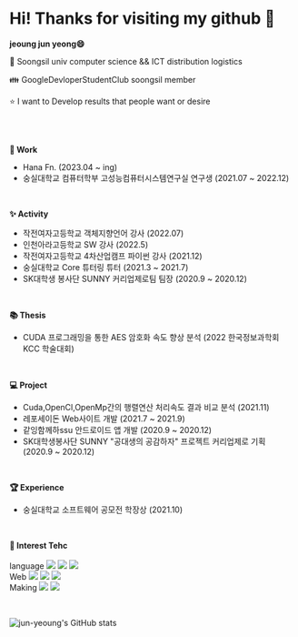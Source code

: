 # Hi! Thanks for visiting my github 👋

**jeoung jun yeong😄** 
<br>


🏫 Soongsil univ computer science && ICT distribution logistics
<br>


👪 GoogleDevloperStudentClub soongsil member 
<br>

⭐ I want to Develop results that people want or desire

<br>
<br>



**🔭 Work**

- Hana Fn. (2023.04 ~ ing)
- 숭실대학교 컴퓨터학부 고성능컴퓨터시스템연구실 연구생 (2021.07 ~ 2022.12)

<br>


**✨ Activity**

- 작전여자고등학교 객체지향언어 강사 (2022.07)
- 인천아라고등학교 SW 강사 (2022.5)
- 작전여자고등학교 4차산업캠프 파이썬 강사 (2021.12)
- 숭실대학교 Core 튜터링 튜터 (2021.3 ~ 2021.7)
- SK대학생 봉사단 SUNNY 커리업제로팀 팀장 (2020.9 ~ 2020.12)


<br>

**📚 Thesis**

- CUDA 프로그래밍을 통한 AES 암호화 속도 향상 분석 (2022 한국정보과학회 KCC 학술대회)


<br>

**💻 Project**

- Cuda,OpenCl,OpenMp간의 행렬연산 처리속도 결과 비교 분석 (2021.11)
- 레포세이돈 Web사이트 개발 (2021.7 ~ 2021.9)
- 같잉함께하ssu 안드로이드 앱 개발 (2020.9 ~ 2020.12)
- SK대학생봉사단 SUNNY "공대생의 공감하자" 프로젝트 커리업제로 기획 (2020.9 ~ 2020.12)

<br>

**🏆 Experience**
- 숭실대학교 소프트웨어 공모전 학장상 (2021.10)

<br>



**🔨 Interest Tehc**
<br>
<br>
language <img src="https://img.shields.io/badge/C-FFA500?style=flat&logo=C&logoColor=FFFFFF"/>
<img src="https://img.shields.io/badge/Python-00008B?style=flat&logo=Python&logoColor=FFFFFF"/>
<img src="https://img.shields.io/badge/Cuda-76B900?style=flat&logo=NVIDIA&logoColor=FFFFFF"/>
<br>
Web <img src="https://img.shields.io/badge/HTML5-E34F26?style=flat&logo=HTML5&logoColor=FFFFFF"/>
<img src="https://img.shields.io/badge/CSS3-1572B6?style=flat&logo=CSS3&logoColor=FFFFFF"/>
<img src="https://img.shields.io/badge/JavaScript-F7DF1E?style=flat&logo=JavaScript&logoColor=FFFFFF"/>
<br>
Making <img src="https://img.shields.io/badge/Android-3DDC84?style=flat&logo=Android&logoColor=FFFFFF"/>
<img src="https://img.shields.io/badge/Arduino-00979D?style=flat&logo=Arduino&logoColor=FFFFFF"/>



<br>

![jun-yeoung's GitHub stats](https://github-readme-stats.vercel.app/api?username=Jeoung-Jun-Yeoung&show_icons=true&theme=radical)


<!--
**Jeoung-Jun-Yeoung/Jeoung-Jun-Yeoung** is a ✨ _special_ ✨ repository because its `README.md` (this file) appears on your GitHub profile.

Here are some ideas to get you started:

- 🔭 I’m currently working on ...
- 🌱 I’m currently learning ...
- 👯 I’m looking to collaborate on ...
- 🤔 I’m looking for help with ...
- 💬 Ask me about ...
- 📫 How to reach me: ...
- 😄 Pronouns: ...
- ⚡ Fun fact: ...
-->
